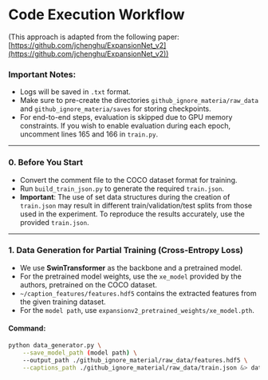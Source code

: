 # Code Execution Workflow
(This approach is adapted from the following paper: [https://github.com/jchenghu/ExpansionNet_v2](https://github.com/jchenghu/ExpansionNet_v2))

### Important Notes:
- Logs will be saved in `.txt` format.
- Make sure to pre-create the directories `github_ignore_materia/raw_data` and `github_ignore_materia/saves` for storing checkpoints.
- For end-to-end steps, evaluation is skipped due to GPU memory constraints. If you wish to enable evaluation during each epoch, uncomment lines 165 and 166 in `train.py`.

---

### 0. Before You Start
- Convert the comment file to the COCO dataset format for training.
- Run `build_train_json.py` to generate the required `train.json`.
- **Important**: The use of set data structures during the creation of `train.json` may result in different train/validation/test splits from those used in the experiment. To reproduce the results accurately, use the provided `train.json`.

---

### 1. Data Generation for Partial Training (Cross-Entropy Loss)
- We use **SwinTransformer** as the backbone and a pretrained model.
- For the pretrained model weights, use the `xe_model` provided by the authors, pretrained on the COCO dataset.
- `~/caption_features/features.hdf5` contains the extracted features from the given training dataset.
- For the `model path`, use `expansionv2_pretrained_weights/xe_model.pth`.

#### Command:
```bash
python data_generator.py \
    --save_model_path (model path) \
    --output_path ./github_ignore_material/raw_data/features.hdf5 \
    --captions_path ./github_ignore_material/raw_data/train.json &> data_generation.txt &
